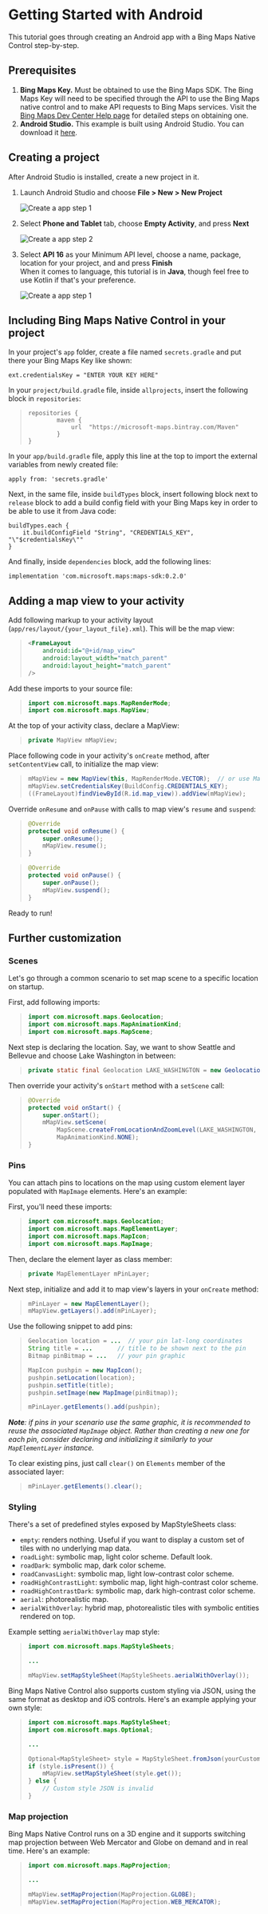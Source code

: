 # Getting Started with Android

This tutorial goes through creating an Android app with a Bing Maps Native Control step-by-step.

## Prerequisites

1. **Bing Maps Key.** Must be obtained to use the Bing Maps SDK. The Bing Maps Key will need to be specified through the API to use the Bing Maps native control and to make API requests to Bing Maps services. Visit the [Bing Maps Dev Center Help page](https://docs.microsoft.com/en-us/bingmaps/getting-started/bing-maps-dev-center-help/getting-a-bing-maps-key) for detailed steps on obtaining one.
2. **Android Studio.** This example is built using Android Studio. You can download it [here](https://developer.android.com/studio/#downloads).

## Creating a project

After Android Studio is installed, create a new project in it.

1. Launch Android Studio and choose **File > New > New Project**

    ![Create a app step 1](media/new-project1.png "Step 1")

2. Select **Phone and Tablet** tab, choose **Empty Activity**, and press **Next**

    ![Create a app step 2](media/new-project2.png "Step 2")

3. Select **API 16** as your Minimum API level, choose a name, package, location for your project, and and press **Finish**  
When it comes to language, this tutorial is in **Java**, though feel free to use Kotlin if that's your preference.

    ![Create a app step 1](media/new-project3.png "Step 3")

## Including Bing Maps Native Control in your project

In your project's `app` folder, create a file named `secrets.gradle` and put there your Bing Maps Key like shown:

    ext.credentialsKey = "ENTER YOUR KEY HERE"


In your `project/build.gradle` file, inside `allprojects`, insert the following block in `repositories`:

>```
> repositories {
>         maven {
>             url  "https://microsoft-maps.bintray.com/Maven"
>         }
> }
>```

In your `app/build.gradle` file, apply this line at the top to import the external variables from newly created file:

    apply from: 'secrets.gradle'

Next, in the same file, inside `buildTypes` block, insert following block next to `release` block to add a build config field with your Bing Maps key in order to be able to use it from Java code:

    buildTypes.each {
        it.buildConfigField "String", "CREDENTIALS_KEY", "\"$credentialsKey\""
    }

And finally, inside `dependencies` block, add the following lines:

    implementation 'com.microsoft.maps:maps-sdk:0.2.0'

## Adding a map view to your activity

Add following markup to your activity layout (`app/res/layout/{your_layout_file}.xml`). This will be the map view:

>``` xml
> <FrameLayout
>     android:id="@+id/map_view"
>     android:layout_width="match_parent"
>     android:layout_height="match_parent"
> />
>```

Add these imports to your source file:

> ```java
> import com.microsoft.maps.MapRenderMode;
> import com.microsoft.maps.MapView;
>```

At the top of your activity class, declare a MapView:

> ```java
> private MapView mMapView;
>```

Place following code in your activity's `onCreate` method, after `setContentView` call, to initialize the map view:

> ```java
> mMapView = new MapView(this, MapRenderMode.VECTOR);  // or use MapRenderMode.RASTER for 2D map
> mMapView.setCredentialsKey(BuildConfig.CREDENTIALS_KEY);
> ((FrameLayout)findViewById(R.id.map_view)).addView(mMapView);
>```

Override `onResume` and `onPause` with calls to map view's `resume` and `suspend`:

> ```java
> @Override
> protected void onResume() {
>     super.onResume();
>     mMapView.resume();
> }
>```

>``` java
> @Override
> protected void onPause() {
>     super.onPause();
>     mMapView.suspend();
> }
>```

Ready to run!

## Further customization

### Scenes

Let's go through a common scenario to set map scene to a specific location on startup.

First, add following imports:

>``` java
> import com.microsoft.maps.Geolocation;
> import com.microsoft.maps.MapAnimationKind;
> import com.microsoft.maps.MapScene;
>```

Next step is declaring the location. Say, we want to show Seattle and Bellevue and choose Lake Washington in between:

>```java
> private static final Geolocation LAKE_WASHINGTON = new Geolocation(47.609466, -122.265185);
>```

Then override your activity's `onStart` method with a `setScene` call:

>```java
> @Override
> protected void onStart() {
>     super.onStart();
>     mMapView.setScene(
>         MapScene.createFromLocationAndZoomLevel(LAKE_WASHINGTON, 10),
>         MapAnimationKind.NONE);
> }
>```

### Pins

You can attach pins to locations on the map using custom element layer populated with `MapImage` elements. Here's an example:

First, you'll need these imports:

>```java
> import com.microsoft.maps.Geolocation;
> import com.microsoft.maps.MapElementLayer;
> import com.microsoft.maps.MapIcon;
> import com.microsoft.maps.MapImage;
>```

Then, declare the element layer as class member:

>```java
> private MapElementLayer mPinLayer;
>```

Next step, initialize and add it to map view's layers in your `onCreate` method:

>```java
> mPinLayer = new MapElementLayer();
> mMapView.getLayers().add(mPinLayer);
>```

Use the following snippet to add pins:

>```java
> Geolocation location = ...  // your pin lat-long coordinates
> String title = ...       // title to be shown next to the pin
> Bitmap pinBitmap = ...   // your pin graphic
>
> MapIcon pushpin = new MapIcon();
> pushpin.setLocation(location);
> pushpin.setTitle(title);
> pushpin.setImage(new MapImage(pinBitmap));
>
>mPinLayer.getElements().add(pushpin);
>```

***Note**: if pins in your scenario use the same graphic, it is recommended to reuse the associated `MapImage` object. Rather than creating a new one for each pin, consider declaring and initializing it similarly to your `MapElementLayer` instance.*

To clear existing pins, just call `clear()` on `Elements` member of the associated layer:

>```java
> mPinLayer.getElements().clear();
>```

### Styling

There's a set of predefined styles exposed by MapStyleSheets class:

* `empty`: renders nothing. Useful if you want to display a custom set of tiles with no underlying map data.
* `roadLight`: symbolic map, light color scheme. Default look.
* `roadDark`: symbolic map, dark color scheme.
* `roadCanvasLight`: symbolic map, light low-contrast color scheme.
* `roadHighContrastLight`: symbolic map, light high-contrast color scheme.
* `roadHighContrastDark`: symbolic map, dark high-contrast color scheme.
* `aerial`: photorealistic map.
* `aerialWithOverlay`: hybrid map, photorealistic tiles with symbolic entities rendered on top.

Example setting `aerialWithOverlay` map style:

>```java
> import com.microsoft.maps.MapStyleSheets;
> 
> ...
>
> mMapView.setMapStyleSheet(MapStyleSheets.aerialWithOverlay());
>```

Bing Maps Native Control also supports custom styling via JSON, using the same format as desktop and iOS controls. Here's an example applying your own style:
>```java
> import com.microsoft.maps.MapStyleSheet;
> import com.microsoft.maps.Optional;
>
> ...
>
> Optional<MapStyleSheet> style = MapStyleSheet.fromJson(yourCustomStyleJsonString);
> if (style.isPresent()) {
>     mMapView.setMapStyleSheet(style.get());
> } else {
>     // Custom style JSON is invalid
> }
>```

### Map projection

Bing Maps Native Control runs on a 3D engine and it supports switching map projection between Web Mercator and Globe on demand and in real time. Here's an example:

>```java
> import com.microsoft.maps.MapProjection;
>
> ...
>
> mMapView.setMapProjection(MapProjection.GLOBE);
> mMapView.setMapProjection(MapProjection.WEB_MERCATOR);
>```

